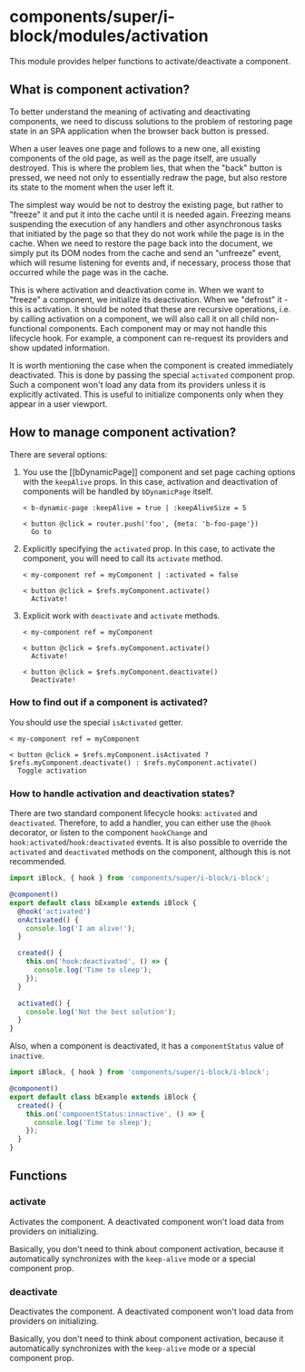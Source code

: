 # components/super/i-block/modules/activation

This module provides helper functions to activate/deactivate a component.

## What is component activation?

To better understand the meaning of activating and deactivating components, we need to discuss solutions to the problem
of restoring page state in an SPA application when the browser back button is pressed.

When a user leaves one page and follows to a new one, all existing components of the old page, as well as the page itself,
are usually destroyed. This is where the problem lies, that when the "back" button is pressed, we need not only to
essentially redraw the page, but also restore its state to the moment when the user left it.

The simplest way would be not to destroy the existing page, but rather to "freeze" it and put it into the cache until it
is needed again. Freezing means suspending the execution of any handlers and other asynchronous tasks that initiated by
the page so that they do not work while the page is in the cache. When we need to restore the page back into the document,
we simply put its DOM nodes from the cache and send an "unfreeze" event, which will resume listening for events and,
if necessary, process those that occurred while the page was in the cache.

This is where activation and deactivation come in. When we want to "freeze" a component, we initialize its deactivation.
When we "defrost" it - this is activation. It should be noted that these are recursive operations, i.e. by calling activation
on a component, we will also call it on all child non-functional components. Each component may or may not handle this lifecycle hook.
For example, a component can re-request its providers and show updated information.

It is worth mentioning the case when the component is created immediately deactivated.
This is done by passing the special `activated` component prop. Such a component won't load any data from its providers
unless it is explicitly activated. This is useful to initialize components only when they appear in a user viewport.

## How to manage component activation?

There are several options:

1. You use the [[bDynamicPage]] component and set page caching options with the `keepAlive` props.
   In this case, activation and deactivation of components will be handled by `bDynamicPage` itself.

   ```
   < b-dynamic-page :keepAlive = true | :keepAliveSize = 5

   < button @click = router.push('foo', {meta: 'b-foo-page'})
     Go to
   ```

2. Explicitly specifying the `activated` prop.
   In this case, to activate the component, you will need to call its `activate` method.

   ```
   < my-component ref = myComponent | :activated = false

   < button @click = $refs.myComponent.activate()
     Activate!
   ```

3. Explicit work with `deactivate` and `activate` methods.

   ```
   < my-component ref = myComponent

   < button @click = $refs.myComponent.activate()
     Activate!

   < button @click = $refs.myComponent.deactivate()
     Deactivate!
   ```

### How to find out if a component is activated?

You should use the special `isActivated` getter.

 ```
 < my-component ref = myComponent

 < button @click = $refs.myComponent.isActivated ? $refs.myComponent.deactivate() : $refs.myComponent.activate()
   Toggle activation
 ```

### How to handle activation and deactivation states?

There are two standard component lifecycle hooks: `activated` and `deactivated`.
Therefore, to add a handler, you can either use the `@hook` decorator, or listen to the component `hookChange` and
`hook:activated`/`hook:deactivated` events. It is also possible to override the `activated` and `deactivated`
methods on the component, although this is not recommended.

```typescript
import iBlock, { hook } from 'components/super/i-block/i-block';

@component()
export default class bExample extends iBlock {
  @hook('activated')
  onActivated() {
    console.log('I am alive!');
  }

  created() {
    this.on('hook:deactivated', () => {
      console.log('Time to sleep');
    });
  }

  activated() {
    console.log('Not the best solution');
  }
}
```

Also, when a component is deactivated, it has a `componentStatus` value of `inactive`.

```typescript
import iBlock, { hook } from 'components/super/i-block/i-block';

@component()
export default class bExample extends iBlock {
  created() {
    this.on('componentStatus:innactive', () => {
      console.log('Time to sleep');
    });
  }
}
```

## Functions

### activate

Activates the component.
A deactivated component won't load data from providers on initializing.

Basically, you don't need to think about component activation,
because it automatically synchronizes with the `keep-alive` mode or a special component prop.

### deactivate

Deactivates the component.
A deactivated component won't load data from providers on initializing.

Basically, you don't need to think about component activation,
because it automatically synchronizes with the `keep-alive` mode or a special component prop.
